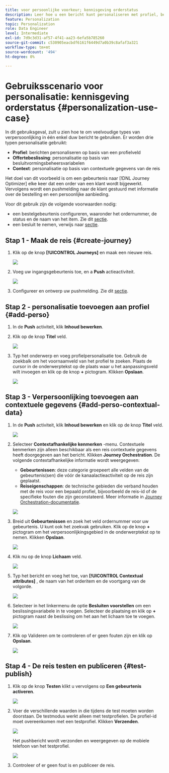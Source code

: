 ```yaml
---
title: voor persoonlijke voorkeur; kennisgeving orderstatus
description: Leer hoe u een bericht kunt personaliseren met profiel, beschikking en contextinformatie.
feature: Personalization
topic: Personalization
role: Data Engineer
level: Intermediate
exl-id: 7d9c3d31-af57-4f41-aa23-6efa5b785260
source-git-commit: c530905eacbdf6161f6449d7a0b39c8afaf3a321
workflow-type: tm+mt
source-wordcount: '494'
ht-degree: 0%

---
```


# Gebruiksscenario voor personalisatie: kennisgeving orderstatus {#personalization-use-case}

In dit gebruiksgeval, zult u zien hoe te om veelvoudige types van verpersoonlijking in één enkel duw bericht te gebruiken. Er worden drie typen personalisatie gebruikt:

* **Profiel**: berichten personaliseren op basis van een profielveld
* **Offertebeslissing**: personalisatie op basis van besluitvormingsbeheersvariabelen
* **Context**: personalisatie op basis van contextuele gegevens van de reis

Het doel van dit voorbeeld is om een gebeurtenis naar [!DNL Journey Optimizer] elke keer dat een order van een klant wordt bijgewerkt. Vervolgens wordt een pushmelding naar de klant gestuurd met informatie over de bestelling en een persoonlijke aanbieding.

Voor dit gebruik zijn de volgende voorwaarden nodig:

* een bestelgebeurtenis configureren, waaronder het ordernummer, de status en de naam van het item. Zie dit [sectie](../event/about-events.md).
* een besluit te nemen, verwijs naar [sectie](../offers/offer-activities/create-offer-activities.md).

## Stap 1 - Maak de reis {#create-journey}

1. Klik op de knop **[!UICONTROL Journeys]** en maak een nieuwe reis.

   ![](assets/perso-uc4.png)

1. Voeg uw ingangsgebeurtenis toe, en a **Push** actieactiviteit.

   ![](assets/perso-uc5.png)

1. Configureer en ontwerp uw pushmelding. Zie dit [sectie](../messages/get-started-content.md).

## Stap 2 - personalisatie toevoegen aan profiel {#add-perso}

1. In de **Push** activiteit, klik **Inhoud bewerken**.

1. Klik op de knop **Titel** veld.

   ![](assets/perso-uc2.png)

1. Typ het onderwerp en voeg profielpersonalisatie toe. Gebruik de zoekbalk om het voornaamveld van het profiel te zoeken. Plaats de cursor in de onderwerptekst op de plaats waar u het aanpassingsveld wilt invoegen en klik op de knop **+** pictogram. Klikken **Opslaan**.

   ![](assets/perso-uc3.png)

## Stap 3 - Verpersoonlijking toevoegen aan contextuele gegevens {#add-perso-contextual-data}

1. In de **Push** activiteit, klik **Inhoud bewerken** en klik op de knop **Titel** veld.

   ![](assets/perso-uc9.png)

1. Selecteer **Contextafhankelijke kenmerken** -menu. Contextuele kenmerken zijn alleen beschikbaar als een reis contextuele gegevens heeft doorgegeven aan het bericht. Klikken **Journey Orchestration**. De volgende contextafhankelijke informatie wordt weergegeven:

   * **Gebeurtenissen**: deze categorie groepeert alle velden van de gebeurtenis(sen) die vóór de kanaalactieactiviteit op de reis zijn geplaatst.
   * **Reiseigenschappen**: de technische gebieden die verband houden met de reis voor een bepaald profiel, bijvoorbeeld de reis-id of de specifieke fouten die zijn geconstateerd. Meer informatie in [Journey Orchestration-documentatie](../building-journeys/expression/journey-properties.md).

   ![](assets/perso-uc10.png)

1. Breid uit **Gebeurtenissen** en zoek het veld ordernummer voor uw gebeurtenis. U kunt ook het zoekvak gebruiken. Klik op de knop **+** pictogram om het verpersoonlijkingsgebied in de onderwerptekst op te nemen. Klikken **Opslaan**.

   ![](assets/perso-uc11.png)

1. Klik nu op de knop **Lichaam** veld.

   ![](assets/perso-uc12.png)

1. Typ het bericht en voeg het toe, van **[!UICONTROL Contextual attributes]** , de naam van het orderitem en de voortgang van de volgorde.

   ![](assets/perso-uc13.png)

1. Selecteer in het linkermenu de optie **Besluiten voorstellen** om een beslissingsvariabele in te voegen. Selecteer de plaatsing en klik op **+** pictogram naast de beslissing om het aan het lichaam toe te voegen.

   ![](assets/perso-uc14.png)

1. Klik op Valideren om te controleren of er geen fouten zijn en klik op **Opslaan**.

   ![](assets/perso-uc15.png)

## Stap 4 - De reis testen en publiceren {#test-publish}

1. Klik op de knop **Testen** klikt u vervolgens op **Een gebeurtenis activeren**.

   ![](assets/perso-uc17.png)

1. Voer de verschillende waarden in die tijdens de test moeten worden doorstaan. De testmodus werkt alleen met testprofielen. De profiel-id moet overeenkomen met een testprofiel. Klikken **Verzenden**.

   ![](assets/perso-uc18.png)

   Het pushbericht wordt verzonden en weergegeven op de mobiele telefoon van het testprofiel.

   ![](assets/perso-uc19.png)

1. Controleer of er geen fout is en publiceer de reis.
